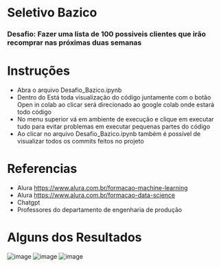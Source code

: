# Seletivo Bazico
### Desafio: Fazer uma lista de 100 possiveis clientes que irão recomprar nas próximas duas semanas 

# Instruções 

- Abra o arquivo Desafio_Bazico.ipynb
- Dentro do Está toda visualização do código juntamente com o botão Open in colab ao clicar será direcionado ao google colab onde estará todo código 
- No menu superior vá em ambiente de execução e clique em executar tudo para evitar problemas em executar pequenas partes do código
- Ao clicar no arquivo Desafio_Bazico.ipynb também é possível de visualizar todos os commits feitos no projeto

# Referencias

- Alura https://www.alura.com.br/formacao-machine-learning
- Alura https://www.alura.com.br/formacao-data-science
- Chatgpt 
- Professores do departamento de engenharia de produção


# Alguns dos Resultados

![image](https://user-images.githubusercontent.com/100776631/234132786-0893d30a-29eb-4361-aab9-5a5ebbd5a9d4.png)
![image](https://user-images.githubusercontent.com/100776631/234132834-28793c23-0c6c-4be2-9eef-3e07041898ee.png)
![image](https://user-images.githubusercontent.com/100776631/234132854-fae7bca8-4da2-4a0e-9bae-ae9080bbdea2.png)





